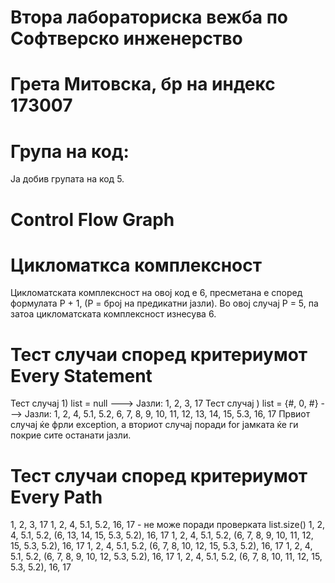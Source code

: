 # Втора лабораториска вежба по Софтверско инженерство
# Грета Митовска, бр на индекс 173007
# Група на код:
Ја добив групата на код 5.
# Control Flow Graph
# Цикломаткса комплексност
Цикломатската комплексност на овој код е 6, пресметана е според формулата P + 1, (P = број на предикатни јазли). Во овој случај P = 5, па затоа цикломатската комплексност изнесува 6.
# Тест случаи според критериумот Every Statement
Тест случај 1) list = null ---> Јазли: 1, 2, 3, 17
Тест случај ) list = {#, 0, #} ---> Јазли: 1, 2, 4, 5.1, 5.2, 6, 7, 8, 9, 10, 11, 12, 13, 14, 15, 5.3, 16, 17
Првиот случај ќе фрли exception, а вториот случај поради for јамката ќе ги покрие сите останати јазли. 
# Тест случаи според критериумот Every Path
1, 2, 3, 17
1, 2, 4, 5.1, 5.2, 16, 17 - не може поради проверката list.size()
1, 2, 4, 5.1, 5.2, (6, 13, 14, 15, 5.3, 5.2), 16, 17
1, 2, 4, 5.1, 5.2, (6, 7, 8, 9, 10, 11, 12, 15, 5.3, 5.2), 16, 17
1, 2, 4, 5.1, 5.2, (6, 7, 8, 10, 12, 15, 5.3, 5.2), 16, 17
1, 2, 4, 5.1, 5.2, (6, 7, 8, 9, 10, 12, 5.3, 5.2), 16, 17
1, 2, 4, 5.1, 5.2, (6, 7, 8, 10, 11, 12, 15, 5.3, 5.2), 16, 17


